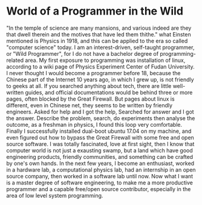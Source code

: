 World of a Programmer in the Wild
=================================

"In the temple of science are many mansions, and various indeed are they that dwell therein and the motives that have led them thithe." what Einsten mentioned is Physics in 1918, and this can be applied to the era so called "computer science" today. I am an interest-driven, self-taught programmer, or "Wild Programmer", for I do not have a bachelor degree of programming-related area. My first exposure to programming was installation of linux, according to a wiki page of Physics Experiment Center of Fudan University. I never thought I would become a programmer before 18, because the Chinese part of the Internet 10 years ago, in which I grew up, is not friendly to geeks at all. If you searched anything about tech, there are little well-written guides, and official documentations would be behind three or more pages, often blocked by the Great Firewall. But pages about linux is different, even in Chinese net, they seems to be written by friendly engineers. Asked for help and I got the help, Searched for answer and I got the answer. Describe the problem, search, do experiments then analyse the outcome, as a freshman in physics, I found this loop very comfortable. Finally I successfully installed dual-boot ubuntu 17.04 on my machine, and even figured out how to bypass the Great Firewall with some free and open source software. I was totally fascinated, love at first sight, then I know that computer world is not just a exausting swamp, but a land which have good engineering products, friendly communities, and something can be crafted by one's own hands. In the next few years, I become an enthusiast, worked in a hardware lab, a computational physics lab, had an internship in an open source company, then worked in a software lab until now. Now what I want is a master degree of software engineering, to make me a more productive programmer and a capable free/open source contributor, especially in the area of low level system programming.






